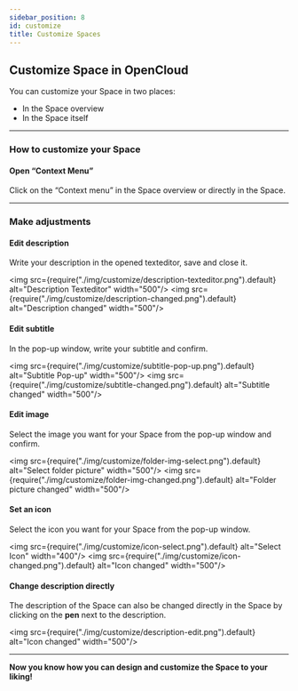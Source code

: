 ```yaml
---
sidebar_position: 8
id: customize
title: Customize Spaces
---
```


## Customize Space in OpenCloud

You can customize your Space in two places:

- In the Space overview
- In the Space itself

---

### How to customize your Space

#### Open “Context Menu”

Click on the “Context menu” in the Space overview or directly in the Space.

---

### Make adjustments

#### Edit description

Write your description in the opened texteditor, save and close it.

<img src={require("./img/customize/description-texteditor.png").default} alt="Description Texteditor" width="500"/>
<img src={require("./img/customize/description-changed.png").default} alt="Description changed" width="500"/>

#### Edit subtitle

In the pop-up window, write your subtitle and confirm.

<img src={require("./img/customize/subtitle-pop-up.png").default} alt="Subtitle Pop-up" width="500"/>
<img src={require("./img/customize/subtitle-changed.png").default} alt="Subtitle changed" width="500"/>

#### Edit image

Select the image you want for your Space from the pop-up window and confirm.

<img src={require("./img/customize/folder-img-select.png").default} alt="Select folder picture" width="500"/>
<img src={require("./img/customize/folder-img-changed.png").default} alt="Folder picture changed" width="500"/>

#### Set an icon

Select the icon you want for your Space from the pop-up window.

<img src={require("./img/customize/icon-select.png").default} alt="Select Icon" width="400"/>
<img src={require("./img/customize/icon-changed.png").default} alt="Icon changed" width="500"/>

#### Change description directly

The description of the Space can also be changed directly in the Space by clicking on the **pen** next to the description.

<img src={require("./img/customize/description-edit.png").default} alt="Icon changed" width="500"/>

---

**Now you know how you can design and customize the Space to your liking!**
